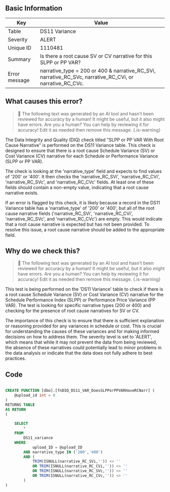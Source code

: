 ## Basic Information
| Key         | Value          |
|-------------|----------------|
| Table       | DS11 Variance |
| Severity    | ALERT |
| Unique ID   | 1110481   |
| Summary     | Is there a root cause SV or CV narrative for this SLPP or PP VAR? |
| Error message | narrative_type = 200 or 400 & narrative_RC_SVi, narrative_RC_SVc, narrative_RC_CVi, or narrative_RC_CVc. |

## What causes this error?

> :robot: The following text was generated by an AI tool and hasn't been reviewed for accuracy by a human! It might be useful, but it also might have errors. Are you a human? You can help by reviewing it for accuracy! Edit it as needed then remove this message.
{.is-warning}

The Data Integrity and Quality (DIQ) check titled "SLPP or PP VAR With Root Cause Narrative" is performed on the DS11 Variance table. This check is designed to ensure that there is a root cause Schedule Variance (SV) or Cost Variance (CV) narrative for each Schedule or Performance Variance (SLPP or PP VAR).

The check is looking at the 'narrative_type' field and expects to find values of '200' or '400'. It then checks the 'narrative_RC_SVi', 'narrative_RC_CVi', 'narrative_RC_SVc', and 'narrative_RC_CVc' fields. At least one of these fields should contain a non-empty value, indicating that a root cause narrative exists.

If an error is flagged by this check, it is likely because a record in the DS11 Variance table has a 'narrative_type' of '200' or '400', but all of the root cause narrative fields ('narrative_RC_SVi', 'narrative_RC_CVi', 'narrative_RC_SVc', and 'narrative_RC_CVc') are empty. This would indicate that a root cause narrative is expected but has not been provided. To resolve this issue, a root cause narrative should be added to the appropriate field.
## Why do we check this?

> :robot: The following text was generated by an AI tool and hasn't been reviewed for accuracy by a human! It might be useful, but it also might have errors. Are you a human? You can help by reviewing it for accuracy! Edit it as needed then remove this message.
{.is-warning}

This test is being performed on the 'DS11 Variance' table to check if there is a root cause Schedule Variance (SV) or Cost Variance (CV) narrative for the Schedule Performance Index (SLPP) or Performance Price Variance (PP VAR). The test is looking for specific narrative types (200 or 400) and checking for the presence of root cause narratives for SV or CV.

The importance of this check is to ensure that there is sufficient explanation or reasoning provided for any variances in schedule or cost. This is crucial for understanding the causes of these variances and for making informed decisions on how to address them. The severity level is set to 'ALERT', which means that while it may not prevent the data from being reviewed, the absence of these narratives could potentially lead to minor problems in the data analysis or indicate that the data does not fully adhere to best practices.
## Code

```sql

CREATE FUNCTION [dbo].[fnDIQ_DS11_VAR_DoesSLPPorPPVARHaveRCNarr] (
	@upload_id int = 0
)
RETURNS TABLE
AS RETURN
(
	
	SELECT
		*
	FROM 
		DS11_variance
	WHERE 
			upload_ID = @upload_ID
		AND narrative_type IN ('200','400')
		AND (
			TRIM(ISNULL(narrative_RC_SVi,'')) <> '' 
			OR TRIM(ISNULL(narrative_RC_CVi,'')) <> ''
			OR TRIM(ISNULL(narrative_RC_SVc,'')) <> ''
			OR TRIM(ISNULL(narrative_RC_CVc,'')) <> ''
		)
)
```
